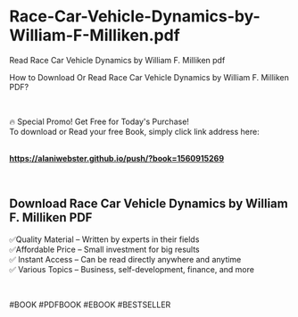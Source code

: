 # Race-Car-Vehicle-Dynamics-by-William-F-Milliken.pdf
Read Race Car Vehicle Dynamics by William F. Milliken pdf
<p>How to Download Or Read Race Car Vehicle Dynamics by William F. Milliken PDF?</p>
<p>&nbsp;</p>
<p>&#128293;  Special Promo! Get Free for Today's Purchase!<br />To download or Read your free Book, simply click link address here:&nbsp;<br />&nbsp;</p>
<p><a href="https://alaniwebster.github.io/push/?book=1560915269"><strong>https://alaniwebster.github.io/push/?book=1560915269</strong></a></p>
<p>&nbsp;</p>
<h2>Download Race Car Vehicle Dynamics by William F. Milliken PDF</h2>
<p>&#x2705;Quality Material &ndash; Written by experts in their fields<br />&#x2705;Affordable Price &ndash; Small investment for big results<br />&#x2705; Instant Access &ndash; Can be read directly anywhere and anytime<br />&#x2705; Various Topics &ndash; Business, self-development, finance, and more</p>
<p>&nbsp;</p>
<p>#BOOK #PDFBOOK #EBOOK #BESTSELLER</p>
